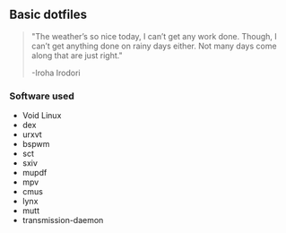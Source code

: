 ## Basic dotfiles

> "The weather’s so nice today, I can’t get any work done. Though, I can’t get anything done on rainy days either. Not many days come along that are just right."
> 
> -Iroha Irodori

### Software used
* Void Linux
* dex
* urxvt
* bspwm
* sct
* sxiv
* mupdf
* mpv
* cmus
* lynx
* mutt
* transmission-daemon
